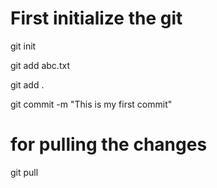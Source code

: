 # First initialize the git

git init


git add abc.txt


git add .


git commit -m "This is my first commit"

# for pulling the changes
git pull